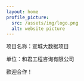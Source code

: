 ```yaml
---
layout: home
profile_picture:
  src: /assets/img/logo.png
  alt: website picture
---
```


<p>
  项目名称：宣城大数据项目
</p>

<p>
  单位：和君工程咨询有限公司
</p>

<p>
  歡迎合作！
</p>
